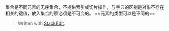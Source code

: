 集合是不同元素的无序集合，不提供索引或切片操作，与字典的区别是对象不存在相关的键值，放入集合的项必须是不可变的。
==元素的类型可以是不同的==

> Written with [StackEdit](https://stackedit.io/).
<!--stackedit_data:
eyJoaXN0b3J5IjpbMjAyNTYxM119
-->